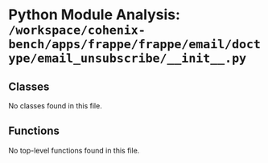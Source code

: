# Python Module Analysis: `/workspace/cohenix-bench/apps/frappe/frappe/email/doctype/email_unsubscribe/__init__.py`

## Classes

No classes found in this file.


## Functions

No top-level functions found in this file.
